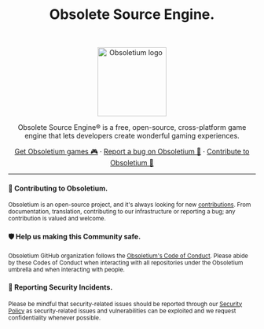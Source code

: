 <h1 align="center">Obsolete Source Engine.</h1><br>

<p align="center">
  <a href="https://github.com/Source-Authors/Obsoletium">
    <img src="https://avatars.githubusercontent.com/u/134621414?s=200&v=4" alt="Obsoletium logo" height="140">
  </a>
</p>

<p align="center">
  Obsolete Source Engine® is a free, open-source, cross-platform game engine that lets developers create wonderful gaming experiences.
</p>

<p align="center">
  <a href="https://github.com/Source-Authors/Obsoletium/releases">Get Obsoletium games 🎮</a>
  ·
  <a href="https://github.com/Source-Authors/Obsoletium/issues/new/choose">Report a bug on Obsoletium 🐞</a>
  ·
  <a href="https://github.com/Source-Authors/Obsoletium/blob/HEAD/CONTRIBUTING.md">Contribute to Obsoletium 👐</a>
</p>

----

#### 👐 Contributing to Obsoletium.

<sub>Obsoletium is an open-source project, and it's always looking for new [contributions](https://github.com/Source-Authors/Obsoletium/blob/HEAD/CONTRIBUTING.md). From documentation, translation, contributing to our infrastructure or reporting a bug; any contribution is valued and welcome.</sub>

#### 🛡️ Help us making this Community safe.

<sub>Obsoletium GitHub organization follows the [Obsoletium's Code of Conduct](https://github.com/Source-Authors/Obsoletium/blob/HEAD/docs/contributing/CODE_OF_CONDUCT.md). Please abide by these Codes of Conduct when interacting with all repositories under the Obsoletium umbrella and when interacting with people.</sub>

#### 🚨 Reporting Security Incidents.

<sub>Please be mindful that security-related issues should be reported through our [Security Policy](https://github.com/Source-Authors/Obsoletium/security/policy) as security-related issues and vulnerabilities can be exploited and we request confidentiality whenever possible.</sub>

